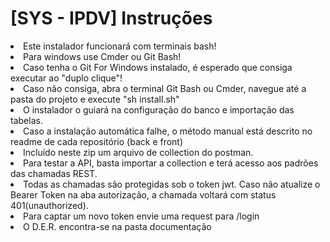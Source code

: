 <h1>[SYS - IPDV] Instruções</h1>   
<ul></ul>
<li>Este instalador funcionará com terminais bash!</li>
<li>Para windows use Cmder ou Git Bash!</li>
<li>Caso tenha o Git For Windows instalado, é esperado que consiga executar ao "duplo clique"!</li>
<li>Caso não consiga, abra o terminal Git Bash ou Cmder, navegue até a pasta do projeto e execute "sh install.sh"</li>
<li>O instalador o guiará na configuração do banco e importação das tabelas.</li> 
<li>Caso a instalação automática falhe, o método manual está descrito no readme de cada repositório (back e front)</li>
<li>Incluído neste zip um arquivo de collection do postman.</li>
<li>Para testar a API, basta importar a collection e terá acesso aos padrões das chamadas REST.</li>
<li>Todas as chamadas são protegidas sob o token jwt. Caso não atualize o Bearer Token na aba autorização, a chamada voltará com status 401(unauthorized).</li>
<li>Para captar um novo token envie uma request para /login</li>
<li>O D.E.R. encontra-se na pasta documentação</li>